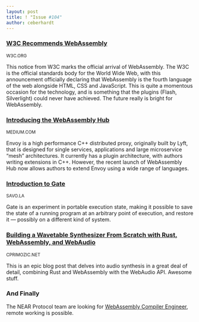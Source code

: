 ```yaml
---
layout: post
title: ! "Issue #104"
author: ceberhardt
---
```


### [W3C Recommends WebAssembly](https://www.w3.org/blog/news/archives/8123)

<small>W3C.ORG</small>

This notice from W3C marks the official arrival of WebAssembly. The W3C is the official standards body for the World Wide Web, with this announcement officially declaring that WebAssembly is the fourth language of the web alongside HTML, CSS and JavaScript. This is quite a momentous occasion for the technology, and is something that the plugins (Flash, Silverlight) could never have achieved. The future really is bright for WebAssembly.

### [Introducing the WebAssembly Hub](https://medium.com/solo-io/introducing-the-webassembly-hub-a-service-for-building-deploying-sharing-and-discovering-wasm-d461719383ca)

<small>MEDIUM.COM</small>

Envoy is a high performance C++ distributed proxy, originally built by Lyft, that is designed for single services, applications and large microservice “mesh” architectures. It currently has a plugin architecture, with authors writing extensions in C++. However, the recent launch of WebAssembly Hub now allows authors to extend Envoy using a wide range of languages.

### [Introduction to Gate](https://savo.la/introduction-to-gate.html)

<small>SAVO.LA</small>

Gate is an experiment in portable execution state, making it possible to save the state of a running program at an arbitrary point of execution, and restore it — possibly on a different kind of system.

### [Building a Wavetable Synthesizer From Scratch with Rust, WebAssembly, and WebAudio](https://cprimozic.net/blog/buliding-a-wavetable-synthesizer-with-rust-wasm-and-webaudio/)

<small>CPRIMOZIC.NET</small>

This is an epic blog post that delves into audio synthesis in a great deal of detail, combining Rust and WebAssembly with the WebAudio API. Awesome stuff.

### And Finally

The NEAR Protocol team are looking for [WebAssembly Compiler Engineer](https://twitter.com/mzavershynskyi/status/1204932821728387072), remote working is possible.